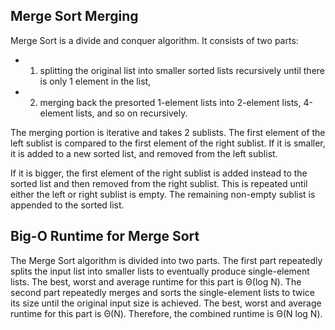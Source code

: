 Merge Sort Merging
------------------

Merge Sort is a divide and conquer algorithm. It consists of two parts:

* 1) splitting the original list into smaller sorted lists recursively until there is only 1 element in the list,
* 2) merging back the presorted 1-element lists into 2-element lists, 4-element lists, and so on recursively.

The merging portion is iterative and takes 2 sublists. The first element of the left sublist is compared to the first element of the right sublist. If it is smaller, it is added to a new sorted list, and removed from the left sublist. 

If it is bigger, the first element of the right sublist is added instead to the sorted list and then removed from the right sublist. This is repeated until either the left or right sublist is empty. The remaining non-empty sublist is appended to the sorted list.

Big-O Runtime for Merge Sort
----------------------------

The Merge Sort algorithm is divided into two parts. The first part repeatedly splits the input list into smaller lists to eventually produce single-element lists. The best, worst and average runtime for this part is Θ(log N). The second part repeatedly merges and sorts the single-element lists to twice its size until the original input size is achieved. The best, worst and average runtime for this part is Θ(N). Therefore, the combined runtime is Θ(N log N).
